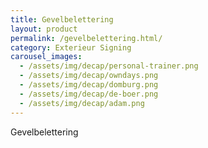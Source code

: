 ```yaml
---
title: Gevelbelettering
layout: product
permalink: /gevelbelettering.html/
category: Exterieur Signing
carousel_images:
  - /assets/img/decap/personal-trainer.png
  - /assets/img/decap/owndays.png
  - /assets/img/decap/domburg.png
  - /assets/img/decap/de-boer.png
  - /assets/img/decap/adam.png
---
```


Gevelbelettering
